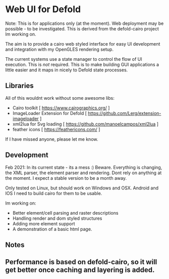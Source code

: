 # Web UI for Defold

Note: This is for applications only (at the moment). Web deployment may be possible - to be investigated.
This is derived from the defold-cairo project Im working on.

The aim is to provide a cairo web styled interface for easy UI development and integration with my OpenGLES rendering setup.

The current systems use a state manager to control the flow of UI execution. This is _not_ required. This is to make building GUI applications a little easier and it maps in nicely to Defold state processes.

## Libraries
All of this wouldnt work without some awesome libs:
- Cairo toolkit [ https://www.cairographics.org/ ]
- ImageLoader Extension for Defold   [ https://github.com/Lerg/extension-imageloader ]
- xml2lua for Svg loading   [ https://github.com/manoelcampos/xml2lua ]
- feather icons   [ https://feathericons.com/ ]

If I have missed anyone, please let me know. 

## Development
Feb 2021:
In its current state - its a mess :) Beware. Everything is changing, the XML parser, the element parser and rendering. Dont rely on anything at the moment. I expect a stable version to be a month away.

Only tested on Linux, but should work on Windows and OSX. Android and IOS I need to build cairo for them to be usable. 

Im working on:
- Better element/cell parsing and raster descriptions
- Handling render and dom styled structures
- Adding more element support
- A demonstration of a basic html page.

## Notes
Performance is based on defold-cairo, so it will get better once caching and layering is added.
---
